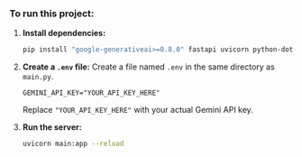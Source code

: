 ### To run this project:

1.  **Install dependencies:**
    ```bash
    pip install "google-generativeai>=0.8.0" fastapi uvicorn python-dotenv
    ```
2.  **Create a `.env` file:**
    Create a file named `.env` in the same directory as `main.py`.
    ```
    GEMINI_API_KEY="YOUR_API_KEY_HERE"
    ```
    Replace `"YOUR_API_KEY_HERE"` with your actual Gemini API key.

3.  **Run the server:**
    ```bash
    uvicorn main:app --reload
    ```